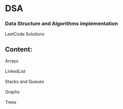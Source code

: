 # DSA
### Data Structure and Algorithms implementation<br/>
LeetCode Solutions

## Content:<br/>

Arrays<br/>
<br/>
LinkedList<br/>
<br/>
Stacks and Queues<br/>
<br/>
Graphs<br/>
<br/>
Trees<br/>
